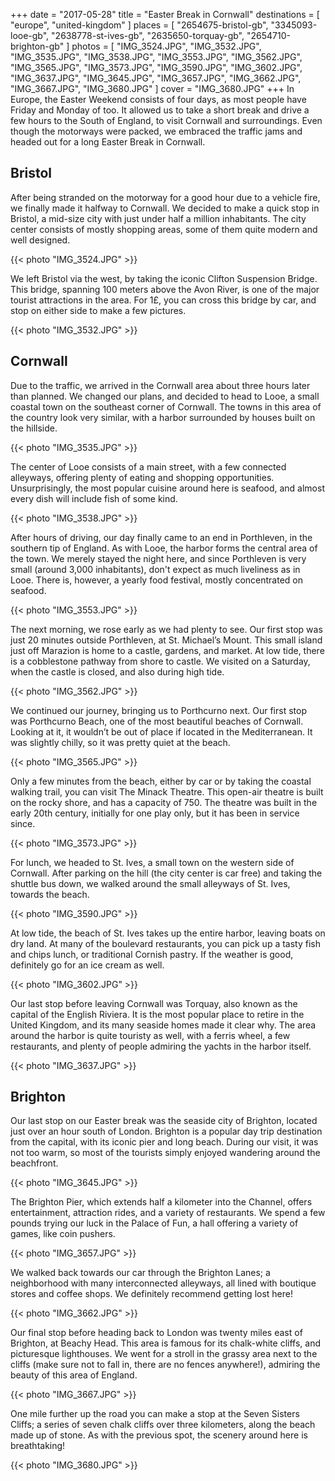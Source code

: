 +++
date   = "2017-05-28"
title  = "Easter Break in Cornwall"
destinations = [ "europe", "united-kingdom" ]
places = [
  "2654675-bristol-gb", "3345093-looe-gb", "2638778-st-ives-gb",
  "2635650-torquay-gb", "2654710-brighton-gb"
]
photos = [
  "IMG_3524.JPG", "IMG_3532.JPG", "IMG_3535.JPG", "IMG_3538.JPG", "IMG_3553.JPG",
  "IMG_3562.JPG", "IMG_3565.JPG", "IMG_3573.JPG", "IMG_3590.JPG", "IMG_3602.JPG",
  "IMG_3637.JPG", "IMG_3645.JPG", "IMG_3657.JPG", "IMG_3662.JPG", "IMG_3667.JPG",
  "IMG_3680.JPG"
]
cover = "IMG_3680.JPG"
+++
In Europe, the Easter Weekend consists of four days, as most people have Friday and Monday of too. It allowed us to take a short break and drive a few hours to the South of England, to visit Cornwall and surroundings. Even though the motorways were packed, we embraced the traffic jams and headed out for a long Easter Break in Cornwall.
<!--more-->
## Bristol
After being stranded on the motorway for a good hour due to a vehicle fire, we finally made it halfway to Cornwall. We decided to make a quick stop in Bristol, a mid-size city with just under half a million inhabitants. The city center consists of mostly shopping areas, some of them quite modern and well designed.

{{< photo "IMG_3524.JPG" >}}

We left Bristol via the west, by taking the iconic Clifton Suspension Bridge. This bridge, spanning 100 meters above the Avon River, is one of the major tourist attractions in the area. For 1£, you can cross this bridge by car, and stop on either side to make a few pictures.

{{< photo "IMG_3532.JPG" >}}

## Cornwall
Due to the traffic, we arrived in the Cornwall area about three hours later than planned. We changed our plans, and decided to head to Looe, a small coastal town on the southeast corner of Cornwall. The towns in this area of the country look very similar, with a harbor surrounded by houses built on the hillside.

{{< photo "IMG_3535.JPG" >}}

The center of Looe consists of a main street, with a few connected alleyways, offering plenty of eating and shopping opportunities. Unsurprisingly, the most popular cuisine around here is seafood, and almost every dish will include fish of some kind.

{{< photo "IMG_3538.JPG" >}}

After hours of driving, our day finally came to an end in Porthleven, in the southern tip of England. As with Looe, the harbor forms the central area of the town. We merely stayed the night here, and since Porthleven is very small (around 3,000 inhabitants), don't expect as much liveliness as in Looe. There is, however, a yearly food festival, mostly concentrated on seafood.

{{< photo "IMG_3553.JPG" >}}

The next morning, we rose early as we had plenty to see. Our first stop was just 20 minutes outside Porthleven, at St. Michael’s Mount. This small island just off Marazion is home to a castle, gardens, and market. At low tide, there is a cobblestone pathway from shore to castle. We visited on a Saturday, when the castle is closed, and also during high tide.

{{< photo "IMG_3562.JPG" >}}

We continued our journey, bringing us to Porthcurno next. Our first stop was Porthcurno Beach, one of the most beautiful beaches of Cornwall. Looking at it, it wouldn’t be out of place if located in the Mediterranean. It was slightly chilly, so it was pretty quiet at the beach.

{{< photo "IMG_3565.JPG" >}}

Only a few minutes from the beach, either by car or by taking the coastal walking trail, you can visit The Minack Theatre. This open-air theatre is built on the rocky shore, and has a capacity of 750. The theatre was built in the early 20th century, initially for one play only, but it has been in service since.

{{< photo "IMG_3573.JPG" >}}

For lunch, we headed to St. Ives, a small town on the western side of Cornwall. After parking on the hill (the city center is car free) and taking the shuttle bus down, we walked around the small alleyways of St. Ives, towards the beach.

{{< photo "IMG_3590.JPG" >}}

At low tide, the beach of St. Ives takes up the entire harbor, leaving boats on dry land. At many of the boulevard restaurants, you can pick up a tasty fish and chips lunch, or traditional Cornish pastry. If the weather is good, definitely go for an ice cream as well.

{{< photo "IMG_3602.JPG" >}}

Our last stop before leaving Cornwall was Torquay, also known as the capital of the English Riviera. It is the most popular place to retire in the United Kingdom, and its many seaside homes made it clear why. The area around the harbor is quite touristy as well, with a ferris wheel, a few restaurants, and plenty of people admiring the yachts in the harbor itself.

{{< photo "IMG_3637.JPG" >}}

## Brighton
Our last stop on our Easter break was the seaside city of Brighton, located just over an hour south of London. Brighton is a popular day trip destination from the capital, with its iconic pier and long beach. During our visit, it was not too warm, so most of the tourists simply enjoyed wandering around the beachfront.

{{< photo "IMG_3645.JPG" >}}

The Brighton Pier, which extends half a kilometer into the Channel, offers entertainment, attraction rides, and a variety of restaurants. We spend a few pounds trying our luck in the Palace of Fun, a hall offering a variety of games, like coin pushers.

{{< photo "IMG_3657.JPG" >}}

We walked back towards our car through the Brighton Lanes; a neighborhood with many interconnected alleyways, all lined with boutique stores and coffee shops. We definitely recommend getting lost here!

{{< photo "IMG_3662.JPG" >}}

Our final stop before heading back to London was twenty miles east of Brighton, at Beachy Head. This area is famous for its chalk-white cliffs, and picturesque lighthouses. We went for a stroll in the grassy area next to the cliffs (make sure not to fall in, there are no fences anywhere!), admiring the beauty of this area of England.

{{< photo "IMG_3667.JPG" >}}

One mile further up the road you can make a stop at the Seven Sisters Cliffs; a series of seven chalk cliffs over three kilometers, along the beach made up of stone. As with the previous spot, the scenery around here is breathtaking!

{{< photo "IMG_3680.JPG" >}}